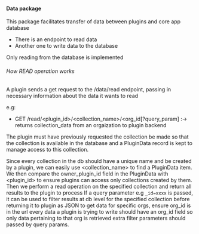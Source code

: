 #### Data package
This package facilitates transfer of data between plugins and core app database

- There is an endpoint to read data
- Another one to write data to the database

Only reading from the database is implemented

###### How READ operation works
A plugin sends a get request to the /data/read endpoint, passing in necessary information about the data it wants to read

e.g:
* GET /read/<plugin_id>/<collection_name>/<org_id[?query_param] :-> returns collection_data from an orgaization to plugin backend

The plugin must have previously requested the collection be made so that the collection is available in the database and a PluginData record is kept to manage access to this collection.

Since every collection in the db should have a unique name and be created by a plugin, we can easily use <collection_name> to find a PluginData item.
We then compare the owner_plugin_id field in the PluginData with <plugin_id> to ensure plugins can access only collections created by them.
Then we perform a read operation on the specified collection and return all results to the plugin to process
If a query parameter e.g `_id=xxxx` is passed, it can be used to filter results at db level for the specified collection before returning it to plugin as JSON
 to get data for specific orgs, ensure org_id is in the url  every data a plugin is trying to write should have an org_id field so only data pertaining to that org is retrieved extra filter parameters should passed by query params.
